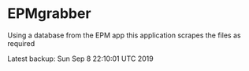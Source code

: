 # EPMgrabber
Using a database from the EPM app this application scrapes the files as required


Latest backup: Sun Sep 8 22:10:01 UTC 2019
